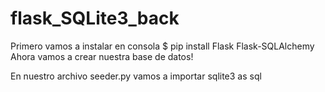 # flask_SQLite3_back

Primero vamos a instalar en consola $ pip install Flask Flask-SQLAlchemy
Ahora vamos a crear nuestra base de datos!

En nuestro archivo seeder.py vamos a importar sqlite3 as sql